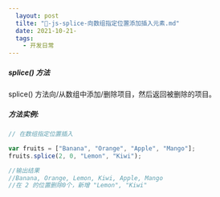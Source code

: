 ```yaml
---
  layout: post
  tilte: "🍟-js-splice-向数组指定位置添加插入元素.md"
  date: 2021-10-21-
  tags: 
    - 开发日常
---
```

  ##### splice() 方法
splice() 方法向/从数组中添加/删除项目，然后返回被删除的项目。

##### 方法实例:

```js
// 在数组指定位置插入

var fruits = ["Banana", "Orange", "Apple", "Mango"];
fruits.splice(2, 0, "Lemon", "Kiwi");

//输出结果
//Banana, Orange, Lemon, Kiwi, Apple, Mango
//在 2 的位置删除0个，新增 "Lemon", "Kiwi"

```
